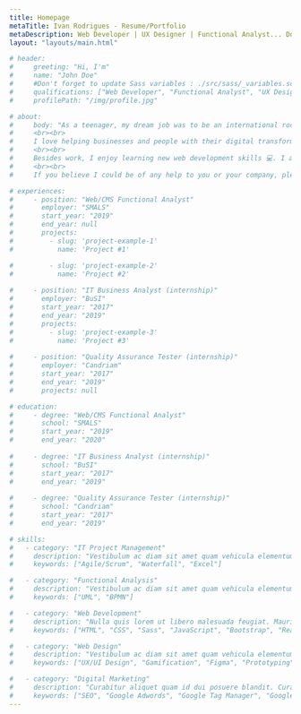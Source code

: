 ```yaml
---
title: Homepage
metaTitle: Ivan Rodrigues - Resume/Portfolio
metaDescription: Web Developer | UX Designer | Functional Analyst... Download my CV, get to know me, and let's connect for your next web project!
layout: "layouts/main.html"

# header:
#     greeting: "Hi, I'm"
#     name: "John Doe"
#     #Don't forget to update Sass variables : ./src/sass/_variables.scss
#     qualifications: ["Web Developer", "Functional Analyst", "UX Designer"] 
#     profilePath: "/img/profile.jpg"

# about:
#     body: "As a teenager, my dream job was to be an international rock star 🎸🤟 ! It obviously hasn't worked out ... Yet ! I decided then to complete a Marketing bachelor's degree, before moving on to a master's degree in IT Project Management, leading to my current Web/CMS Functional Analyst position. 🎓💼
#     <br><br>
#     I love helping businesses and people with their digital transformation. What I like especially is bridging the gap between the business and IT departments. The main challenge being to support a clear communication between completely different stakeholders. 🧑‍🤝‍🧑
#     <br><br>
#     Besides work, I enjoy learning new web development skills 💻. I am also usually singing and practicing the piano 🎤🎹 (I am clearly not giving up on my rock star career). Finally, I am the biggest fan of board game moments shared with friends, food and traveling as much as possible. 🎲🍔✈️
#     <br><br>
#     If you believe I could be of any help to you or your company, please feel free to [get in touch or connect!](/#contact) 🤝"

# experiences:
#     - position: "Web/CMS Functional Analyst"
#       employer: "SMALS"
#       start_year: "2019"
#       end_year: null
#       projects: 
#         - slug: 'project-example-1'
#           name: 'Project #1'

#         - slug: 'project-example-2'
#           name: 'Project #2'
    
#     - position: "IT Business Analyst (internship)"
#       employer: "BuSI"
#       start_year: "2017"
#       end_year: "2019"
#       projects:
#         - slug: 'project-example-3'
#           name: 'Project #3'
    
#     - position: "Quality Assurance Tester (internship)"
#       employer: "Candriam"
#       start_year: "2017"
#       end_year: "2019"
#       projects: null

# education:
#     - degree: "Web/CMS Functional Analyst"
#       school: "SMALS"
#       start_year: "2019"
#       end_year: "2020"
    
#     - degree: "IT Business Analyst (internship)"
#       school: "BuSI"
#       start_year: "2017"
#       end_year: "2019"
    
#     - degree: "Quality Assurance Tester (internship)"
#       school: "Candriam"
#       start_year: "2017"
#       end_year: "2019"

# skills:
#   - category: "IT Project Management"
#     description: "Vestibulum ac diam sit amet quam vehicula elementum sed sit amet dui. Quisque velit nisi, pretium ut lacinia in, elementum id enim. Cras ultricies ligula sed magna dictum porta.Sed porttitor lectus nibh. Sed porttitor lectus nibh. Donec rutrum congue leo eget malesuada."
#     keywords: ["Agile/Scrum", "Waterfall", "Excel"]

#   - category: "Functional Analysis"
#     description: "Vestibulum ac diam sit amet quam vehicula elementum sed sit amet dui. Proin eget tortor risus. Nulla quis lorem ut libero malesuada feugiat."
#     keywords: ["UML", "BPMN"]

#   - category: "Web Development"
#     description: "Nulla quis lorem ut libero malesuada feugiat. Mauris blandit aliquet elit, eget tincidunt nibh pulvinar a. Pellentesque in ipsum id orci porta dapibus."
#     keywords: ["HTML", "CSS", "Sass", "JavaScript", "Bootstrap", "React", "Vue.js", "Node.js", "MongoDB", "Elasticsearch", "Git"]

#   - category: "Web Design"
#     description: "Vestibulum ac diam sit amet quam vehicula elementum sed sit amet dui"
#     keywords: ["UX/UI Design", "Gamification", "Figma", "Prototyping", "Photoshop", "Illustrator"]

#   - category: "Digital Marketing"
#     description: "Curabitur aliquet quam id dui posuere blandit. Curabitur non nulla sit amet nisl tempus convallis quis ac lectus."
#     keywords: ["SEO", "Google Adwords", "Google Tag Manager", "Google Analytics"]
---
```

